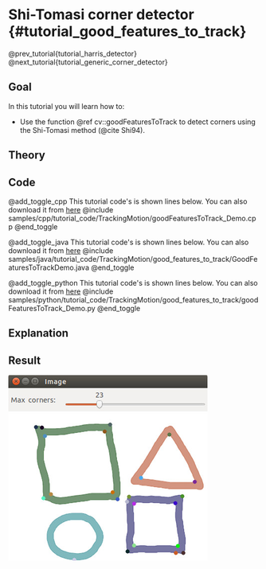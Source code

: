 Shi-Tomasi corner detector {#tutorial_good_features_to_track}
==========================

@prev_tutorial{tutorial_harris_detector}
@next_tutorial{tutorial_generic_corner_detector}

Goal
----

In this tutorial you will learn how to:

-   Use the function @ref cv::goodFeaturesToTrack to detect corners using the Shi-Tomasi method (@cite Shi94).

Theory
------

Code
----

@add_toggle_cpp
This tutorial code's is shown lines below. You can also download it from
[here](https://github.com/opencv/opencv/tree/3.4/samples/cpp/tutorial_code/TrackingMotion/goodFeaturesToTrack_Demo.cpp)
@include samples/cpp/tutorial_code/TrackingMotion/goodFeaturesToTrack_Demo.cpp
@end_toggle

@add_toggle_java
This tutorial code's is shown lines below. You can also download it from
[here](https://github.com/opencv/opencv/tree/3.4/samples/java/tutorial_code/TrackingMotion/good_features_to_track/GoodFeaturesToTrackDemo.java)
@include samples/java/tutorial_code/TrackingMotion/good_features_to_track/GoodFeaturesToTrackDemo.java
@end_toggle

@add_toggle_python
This tutorial code's is shown lines below. You can also download it from
[here](https://github.com/opencv/opencv/tree/3.4/samples/python/tutorial_code/TrackingMotion/good_features_to_track/goodFeaturesToTrack_Demo.py)
@include samples/python/tutorial_code/TrackingMotion/good_features_to_track/goodFeaturesToTrack_Demo.py
@end_toggle

Explanation
-----------

Result
------

![](images/good_features_to_track_Shi_Tomasi.jpg)
